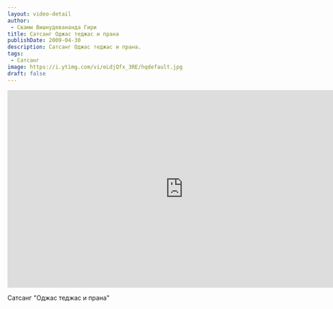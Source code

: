 ```yaml
---
layout: video-detail
author:
 - Свами Вишнудевананда Гири
title: Сатсанг Оджас теджас и прана
publishDate: 2009-04-30
description: Сатсанг Оджас теджас и прана. 
tags: 
 - Сатсанг
image: https://i.ytimg.com/vi/eLdjQfx_3RE/hqdefault.jpg
draft: false
---
```


<iframe width="790" height="444" src="https://www.youtube.com/embed/eLdjQfx_3RE" frameborder="0" allowfullscreen=""></iframe> 

  Сатсанг "Оджас теджас и прана"

  

 